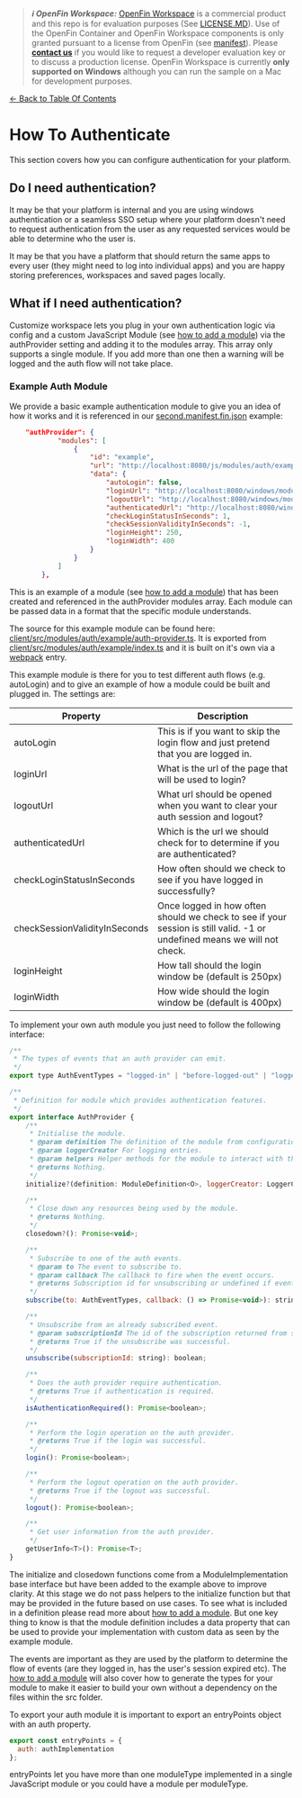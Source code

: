 > **_:information_source: OpenFin Workspace:_** [OpenFin Workspace](https://www.openfin.co/workspace/) is a commercial product and this repo is for evaluation purposes (See [LICENSE.MD](../LICENSE.MD)). Use of the OpenFin Container and OpenFin Workspace components is only granted pursuant to a license from OpenFin (see [manifest](../public/manifest.fin.json)). Please [**contact us**](https://www.openfin.co/workspace/poc/) if you would like to request a developer evaluation key or to discuss a production license.
> OpenFin Workspace is currently **only supported on Windows** although you can run the sample on a Mac for development purposes.

[<- Back to Table Of Contents](../README.md)

# How To Authenticate

This section covers how you can configure authentication for your platform.

## Do I need authentication?

It may be that your platform is internal and you are using windows authentication or a seamless SSO setup where your platform doesn't need to request authentication from the user as any requested services would be able to determine who the user is.

It may be that you have a platform that should return the same apps to every user (they might need to log into individual apps) and you are happy storing preferences, workspaces and saved pages locally.

## What if I need authentication?

Customize workspace lets you plug in your own authentication logic via config and a custom JavaScript Module (see [how to add a module](./how-to-add-a-module.md)) via the authProvider setting and adding it to the modules array. This array only supports a single module. If you add more than one then a warning will be logged and the auth flow will not take place.

### Example Auth Module

We provide a basic example authentication module to give you an idea of how it works and it is referenced in our [second.manifest.fin.json](../public/second.manifest.fin.json) example:

```json
	"authProvider": {
			"modules": [
				{
					"id": "example",
					"url": "http://localhost:8080/js/modules/auth/example.bundle.js",
					"data": {
						"autoLogin": false,
						"loginUrl": "http://localhost:8080/windows/modules/auth/example-login.html",
						"logoutUrl": "http://localhost:8080/windows/modules/auth/example-logged-out.html",
						"authenticatedUrl": "http://localhost:8080/windows/modules/auth/example-logged-in.html",
						"checkLoginStatusInSeconds": 1,
						"checkSessionValidityInSeconds": -1,
                        "loginHeight": 250,
                        "loginWidth": 400
					}
				}
			]
		},
```

This is an example of a module (see [how to add a module](./how-to-add-a-module.md)) that has been created and referenced in the authProvider modules array. Each module can be passed data in a format that the specific module understands.

The source for this example module can be found here: [client/src/modules/auth/example/auth-provider.ts](../client/src/modules/auth/example/auth-provider.ts). It is exported from [client/src/modules/auth/example/index.ts](../client/src/modules/auth/example/index.ts) and it is built on it's own via a [webpack](../client/webpack.config.js) entry.

This example module is there for you to test different auth flows (e.g. autoLogin) and to give an example of how a module could be built and plugged in. The settings are:

| Property                      | Description                                                                                                              |
| ----------------------------- | ------------------------------------------------------------------------------------------------------------------------ |
| autoLogin                     | This is if you want to skip the login flow and just pretend that you are logged in.                                      |
| loginUrl                      | What is the url of the page that will be used to login?                                                                  |
| logoutUrl                     | What url should be opened when you want to clear your auth session and logout?                                           |
| authenticatedUrl              | Which is the url we should check for to determine if you are authenticated?                                              |
| checkLoginStatusInSeconds     | How often should we check to see if you have logged in successfully?                                                     |
| checkSessionValidityInSeconds | Once logged in how often should we check to see if your session is still valid. -1 or undefined means we will not check. |
| loginHeight                   | How tall should the login window be (default is 250px)                                                                   |
| loginWidth                    | How wide should the login window be (default is 400px)                                                                   |

To implement your own auth module you just need to follow the following interface:

```javascript
/**
 * The types of events that an auth provider can emit.
 */
export type AuthEventTypes = "logged-in" | "before-logged-out" | "logged-out" | "session-expired";

/**
 * Definition for module which provides authentication features.
 */
export interface AuthProvider {
    /**
	 * Initialise the module.
	 * @param definition The definition of the module from configuration include custom options.
	 * @param loggerCreator For logging entries.
	 * @param helpers Helper methods for the module to interact with the application core.
	 * @returns Nothing.
	 */
	initialize?(definition: ModuleDefinition<O>, loggerCreator: LoggerCreator, helpers?: H): Promise<void>;

	/**
	 * Close down any resources being used by the module.
	 * @returns Nothing.
	 */
	closedown?(): Promise<void>;

	/**
	 * Subscribe to one of the auth events.
	 * @param to The event to subscribe to.
	 * @param callback The callback to fire when the event occurs.
	 * @returns Subscription id for unsubscribing or undefined if event type is not available.
	 */
	subscribe(to: AuthEventTypes, callback: () => Promise<void>): string | undefined;

	/**
	 * Unsubscribe from an already subscribed event.
	 * @param subscriptionId The id of the subscription returned from subscribe.
	 * @returns True if the unsubscribe was successful.
	 */
	unsubscribe(subscriptionId: string): boolean;

	/**
	 * Does the auth provider require authentication.
	 * @returns True if authentication is required.
	 */
	isAuthenticationRequired(): Promise<boolean>;

	/**
	 * Perform the login operation on the auth provider.
	 * @returns True if the login was successful.
	 */
	login(): Promise<boolean>;

	/**
	 * Perform the logout operation on the auth provider.
	 * @returns True if the logout was successful.
	 */
	logout(): Promise<boolean>;

	/**
	 * Get user information from the auth provider.
	 */
	getUserInfo<T>(): Promise<T>;
}
```

The initialize and closedown functions come from a ModuleImplementation base interface but have been added to the example above to improve clarity. At this stage we do not pass helpers to the initialize function but that may be provided in the future based on use cases. To see what is included in a definition please read more about [how to add a module](./how-to-add-a-module.md). But one key thing to know is that the module definition includes a data property that can be used to provide your implementation with custom data as seen by the example module.

The events are important as they are used by the platform to determine the flow of events (are they logged in, has the user's session expired etc). The [how to add a module](./how-to-add-a-module.md) will also cover how to generate the types for your module to make it easier to build your own without a dependency on the files within the src folder.

To export your auth module it is important to export an entryPoints object with an auth property.

```javascript
export const entryPoints = {
  auth: authImplementation
};
```

entryPoints let you have more than one moduleType implemented in a single JavaScript module or you could have a module per moduleType.

